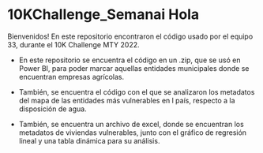 # 10KChallenge_Semanai Hola
Bienvenidos! En este repositorio encontraron el código usado por el equipo 33, durante el 10K Challenge MTY 2022.

- En este repositorio se encuentra el código en un .zip, que se usó en Power BI, para poder marcar aquellas entidades municipales donde se encuentran empresas agrícolas.

- También, se encuentra el código con el que se analizaron los metadatos del mapa de las entidades más vulnerables en l país, respecto a la disposición de agua.

- También, se encuentra un archivo de excel, donde se encuentran los metadatos de viviendas vulnerables, junto con el gráfico de regresión lineal y una tabla dinámica para su análisis.
